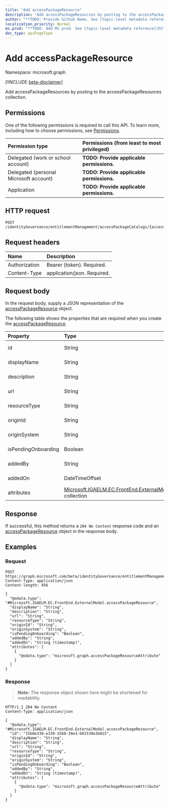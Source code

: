 ```yaml
---
title: "Add accessPackageResource"
description: "Add accessPackageResources by posting to the accessPackageResources collection."
author: "**TODO: Provide Github Name. See [topic-level metadata reference](https://msgo.azurewebsites.net/add/document/guidelines/metadata.html#topic-level-metadata)**"
localization_priority: Normal
ms.prod: "**TODO: Add MS prod. See [topic-level metadata reference](https://msgo.azurewebsites.net/add/document/guidelines/metadata.html#topic-level-metadata)**"
doc_type: apiPageType
---
```


# Add accessPackageResource
Namespace: microsoft.graph

[!INCLUDE [beta-disclaimer](../../includes/beta-disclaimer.md)]

Add accessPackageResources by posting to the accessPackageResources collection.

## Permissions
One of the following permissions is required to call this API. To learn more, including how to choose permissions, see [Permissions](/graph/permissions-reference).

|Permission type|Permissions (from least to most privileged)|
|:---|:---|
|Delegated (work or school account)|**TODO: Provide applicable permissions.**|
|Delegated (personal Microsoft account)|**TODO: Provide applicable permissions.**|
|Application|**TODO: Provide applicable permissions.**|

## HTTP request

<!-- {
  "blockType": "ignored"
}
-->
``` http
POST /identityGovernance/entitlementManagement/accessPackageCatalogs/{accessPackageCatalogId}/accessPackageResources/{accessPackageResourceId}/accessPackageResourceEnvironment/accessPackageResources/$ref
```

## Request headers
|Name|Description|
|:---|:---|
|Authorization|Bearer {token}. Required.|
|Content-Type|application/json. Required.|

## Request body
In the request body, supply a JSON representation of the [accessPackageResource](../resources/accesspackageresource.md) object.

The following table shows the properties that are required when you create the [accessPackageResource](../resources/accesspackageresource.md).

|Property|Type|Description|
|:---|:---|:---|
|id|String|**TODO: Add Description**|
|displayName|String|**TODO: Add Description**|
|description|String|**TODO: Add Description**|
|url|String|**TODO: Add Description**|
|resourceType|String|**TODO: Add Description**|
|originId|String|**TODO: Add Description**|
|originSystem|String|**TODO: Add Description**|
|isPendingOnboarding|Boolean|**TODO: Add Description**|
|addedBy|String|**TODO: Add Description**|
|addedOn|DateTimeOffset|**TODO: Add Description**|
|attributes|[Microsoft.IGAELM.EC.FrontEnd.ExternalModel.accessPackageResourceAttribute](../resources/accesspackageresourceattribute.md) collection|**TODO: Add Description**|



## Response

If successful, this method returns a `204 No Content` response code and an [accessPackageResource](../resources/accesspackageresource.md) object in the response body.

## Examples

### Request
<!-- {
  "blockType": "request",
  "name": "create_accesspackageresource_from_"
}
-->
``` http
POST https://graph.microsoft.com/beta/identityGovernance/entitlementManagement/accessPackageCatalogs/{accessPackageCatalogId}/accessPackageResources/{accessPackageResourceId}/accessPackageResourceEnvironment/accessPackageResources/$ref
Content-Type: application/json
Content-length: 456

{
  "@odata.type": "#Microsoft.IGAELM.EC.FrontEnd.ExternalModel.accessPackageResource",
  "displayName": "String",
  "description": "String",
  "url": "String",
  "resourceType": "String",
  "originId": "String",
  "originSystem": "String",
  "isPendingOnboarding": "Boolean",
  "addedBy": "String",
  "addedOn": "String (timestamp)",
  "attributes": [
    {
      "@odata.type": "microsoft.graph.accessPackageResourceAttribute"
    }
  ]
}
```


### Response
>**Note:** The response object shown here might be shortened for readability.
<!-- {
  "blockType": "response",
  "truncated": true,
  "@odata.type": "Microsoft.IGAELM.EC.FrontEnd.ExternalModel.accessPackageResource"
}
-->
``` http
HTTP/1.1 204 No Content
Content-Type: application/json

{
  "@odata.type": "#Microsoft.IGAELM.EC.FrontEnd.ExternalModel.accessPackageResource",
  "id": "15b0e339-e339-15b0-39e3-b01539e3b015",
  "displayName": "String",
  "description": "String",
  "url": "String",
  "resourceType": "String",
  "originId": "String",
  "originSystem": "String",
  "isPendingOnboarding": "Boolean",
  "addedBy": "String",
  "addedOn": "String (timestamp)",
  "attributes": [
    {
      "@odata.type": "microsoft.graph.accessPackageResourceAttribute"
    }
  ]
}
```


